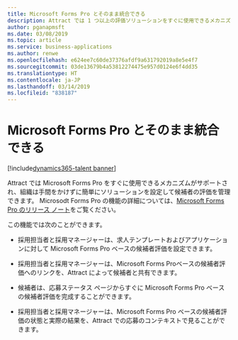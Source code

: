 ```yaml
---
title: Microsoft Forms Pro とそのまま統合できる
description: Attract では 1 つ以上の評価ソリューションをすぐに使用できるメカニズムをサポートし、組織は手間をかけずに簡単にソリューションを設定して候補者の評価を管理できます。
author: pganapmsft
ms.date: 03/08/2019
ms.topic: article
ms.service: business-applications
ms.author: renwe
ms.openlocfilehash: e624ee7c60de37376afdf9a631792019a8e5e4f7
ms.sourcegitcommit: 03de13679b4a53812274475e957d0124e6f4dd35
ms.translationtype: HT
ms.contentlocale: ja-JP
ms.lasthandoff: 03/14/2019
ms.locfileid: "838187"
---
```

#  <a name="provide-out-of-the-box-integration-with-microsoft-forms-pro"></a>Microsoft Forms Pro とそのまま統合できる
[!include[dynamics365-talent banner](../../includes/dynamics365-talent.md)]





Attract では Microsoft Forms Pro をすぐに使用できるメカニズムがサポートされ、組織は手間をかけずに簡単にソリューションを設定して候補者の評価を管理できます。 Microsodt Forms Pro の機能の詳細については、[Microsoft Forms Pro のリリース ノート](../../forms-pro/planned-features.md)をご覧ください。

この機能では次のことができます。 

-   採用担当者と採用マネージャーは、求人テンプレートおよびアプリケーションに対して Microsoft Forms Pro ベースの候補者評価を設定できます。

-   採用担当者と採用マネージャーは、Microsoft Forms Proベースの候補者評価へのリンクを、Attract によって候補者と共有できます。

-   候補者は、応募ステータス ページからすぐに Microsoft Forms Pro ベースの候補者評価を完成することができます。

-   採用担当者と採用マネージャーは、Microsoft Forms Pro ベースの候補者評価の状態と実際の結果を、Attract での応募のコンテキストで見ることができます。
